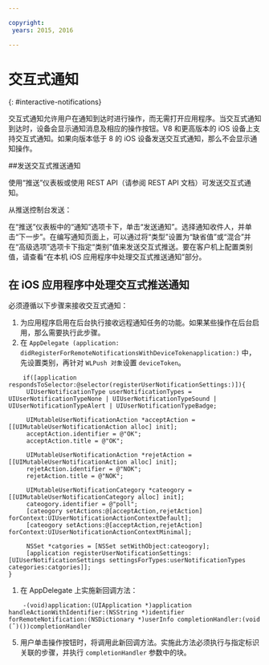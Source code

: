 ```yaml
---

copyright:
 years: 2015, 2016

---
```


# 交互式通知
{: #interactive-notifications}

交互式通知允许用户在通知到达时进行操作，而无需打开应用程序。当交互式通知到达时，设备会显示通知消息及相应的操作按钮。V8 和更高版本的 iOS 设备上支持交互式通知。如果向版本低于 8 的 iOS 设备发送交互式通知，那么不会显示通知操作。

##发送交互式推送通知


使用“推送”仪表板或使用 REST API（请参阅 REST API 文档）可发送交互式通知。

从推送控制台发送： 

在“推送”仪表板中的“通知”选项卡下，单击“发送通知”。选择通知收件人，并单击“下一步”。在编写通知页面上，可以通过将“类型”设置为“缺省值”或“混合”并在“高级选项”选项卡下指定“类别”值来发送交互式推送。要在客户机上配置类别值，请查看“在本机 iOS 应用程序中处理交互式推送通知”部分。

## 在 iOS 应用程序中处理交互式推送通知

必须遵循以下步骤来接收交互式通知：

1. 为应用程序启用在后台执行接收远程通知任务的功能。如果某些操作在后台启用，那么需要执行此步骤。
1. 在 `AppDelegate (application: didRegisterForRemoteNotificationsWithDeviceTokenapplication:)` 中，先设置类别，再针对 `WLPush 对象`设置 `deviceToken`。

```
	if([application respondsToSelector:@selector(registerUserNotificationSettings:)]){
	 UIUserNotificationType userNotificationTypes = UIUserNotificationTypeNone | UIUserNotificationTypeSound | UIUserNotificationTypeAlert | UIUserNotificationTypeBadge;
	      
	 UIMutableUserNotificationAction *acceptAction = [[UIMutableUserNotificationAction alloc] init];
	 acceptAction.identifier = @"OK";
	 acceptAction.title = @"OK";
	      
	 UIMutableUserNotificationAction *rejetAction = [[UIMutableUserNotificationAction alloc] init];
	 rejetAction.identifier = @"NOK";
	 rejetAction.title = @"NOK";
	      
	 UIMutableUserNotificationCategory *cateogory = [[UIMutableUserNotificationCategory alloc] init];
	 cateogory.identifier = @"poll";
	 [cateogory setActions:@[acceptAction,rejetAction] forContext:UIUserNotificationActionContextDefault];
	 [cateogory setActions:@[acceptAction,rejetAction] forContext:UIUserNotificationActionContextMinimal];
	      
	 NSSet *catgories = [NSSet setWithObject:cateogory];
	 [application registerUserNotificationSettings:[UIUserNotificationSettings settingsForTypes:userNotificationTypes categories:catgories]];
}
```

1. 在 AppDelegate 上实施新回调方法：

```
	-(void)application:(UIApplication *)application handleActionWithIdentifier:(NSString *)identifier forRemoteNotification:(NSDictionary *)userInfo completionHandler:(void (ˆ)())completionHandler
``` 

5. 用户单击操作按钮时，将调用此新回调方法。实施此方法必须执行与指定标识关联的步骤，并执行 `completionHandler` 参数中的块。
